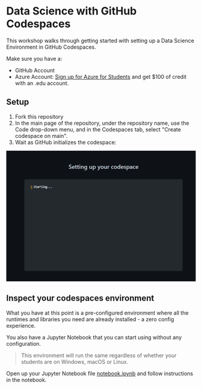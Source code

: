 # Data Science with GitHub Codespaces

This workshop walks through getting started with setting up a Data Science Environment in GitHub Codespaces.

Make sure you have a:

- GitHub Account
- Azure Account: [Sign up for Azure for Students](https://aka.ms/azure4students) and get $100 of credit with an .edu account.

## Setup

1. Fork this repository
2. In the main page of the repository, under the repository name, use the Code drop-down menu, and in the Codespaces tab, select "Create codespace on main".
3. Wait as GitHub initializes the codespace:

![Codespace setup prompt](../images/setting_up_codespace_prompt.png)

## Inspect your codespaces environment

What you have at this point is a pre-configured environment where all the runtimes and libraries you need are already installed - a zero config experience.

You also have a Jupyter Notebook that you can start using without any configuration.

> This environment will run the same regardless of whether your students are on Windows, macOS or Linux.

Open up your Jupyter Notebook file [notebook.ipynb](notebook.ipynb) and follow instructions in the notebook.